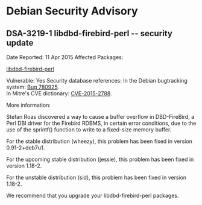 
Debian Security Advisory
========================


DSA-3219-1 libdbd-firebird-perl -- security update
--------------------------------------------------



Date Reported:
11 Apr 2015
Affected Packages:

[libdbd-firebird-perl](https://packages.debian.org/src:libdbd-firebird-perl)

Vulnerable:
Yes
Security database references:
In the Debian bugtracking system: [Bug 780925](https://bugs.debian.org/cgi-bin/bugreport.cgi?bug=780925).  
In Mitre's CVE dictionary: [CVE-2015-2788](https://security-tracker.debian.org/tracker/CVE-2015-2788).  

More information:

Stefan Roas discovered a way to cause a buffer overflow in DBD-FireBird,
a Perl DBI driver for the Firebird RDBMS, in certain error conditions, due
to the use of the sprintf() function to write to a fixed-size memory buffer.


For the stable distribution (wheezy), this problem has been fixed in
version 0.91-2+deb7u1.


For the upcoming stable distribution (jessie), this problem has been
fixed in version 1.18-2.


For the unstable distribution (sid), this problem has been fixed in
version 1.18-2.


We recommend that you upgrade your libdbd-firebird-perl packages.





